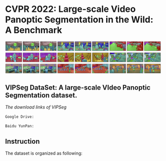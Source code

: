 # CVPR 2022: Large-scale Video Panoptic Segmentation in the Wild: A Benchmark


![avatar](show_data.png)


## VIPSeg DataSet: A large-scale VIdeo Panoptic Segmentation dataset. 

*The download links of VIPSeg*

```
Google Drive:
```

```
Baidu YunPan:
```

## Instruction

The dataset is organized as following:



